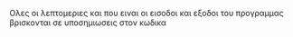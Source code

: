 Ολες οι λεπτομεριες και που ειναι οι εισοδοι και εξοδοι του προγραμμας βρισκονται σε υποσημιωσεις στον κωδικα
